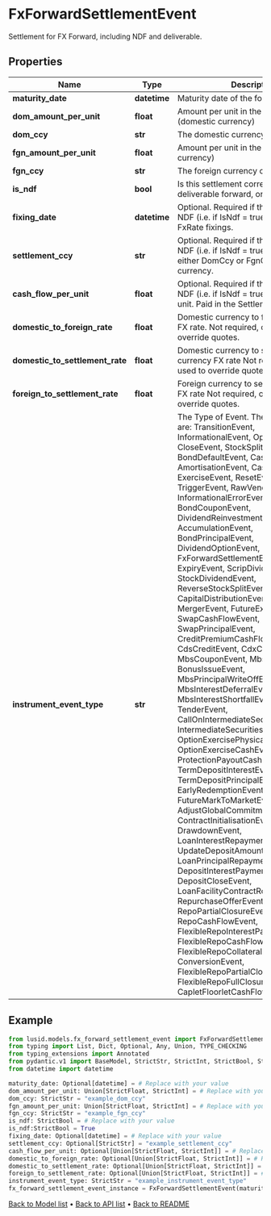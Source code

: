 # FxForwardSettlementEvent

Settlement for FX Forward, including NDF and deliverable.
## Properties
Name | Type | Description | Notes
------------ | ------------- | ------------- | -------------
**maturity_date** | **datetime** | Maturity date of the forward | [optional] 
**dom_amount_per_unit** | **float** | Amount per unit in the DomCcy (domestic currency) | 
**dom_ccy** | **str** | The domestic currency of the forward | 
**fgn_amount_per_unit** | **float** | Amount per unit in the FgnCcy (foreign currency) | 
**fgn_ccy** | **str** | The foreign currency of the forward. | 
**is_ndf** | **bool** | Is this settlement corresponding to a deliverable forward, or an NDF | 
**fixing_date** | **datetime** | Optional.  Required if the event is an NDF (i.e. if IsNdf &#x3D; true).  Date of the FxRate fixings. | [optional] 
**settlement_ccy** | **str** | Optional.  Required if the event is an NDF (i.e. if IsNdf &#x3D; true).  May be set to either DomCcy or FgnCcy, or a third currency. | [optional] 
**cash_flow_per_unit** | **float** | Optional.  Required if the event is an NDF (i.e. if IsNdf &#x3D; true).  CashFlow per unit.  Paid in the SettlementCcy. | [optional] 
**domestic_to_foreign_rate** | **float** | Domestic currency to foreign currency FX rate.  Not required, only used to override quotes. | [optional] 
**domestic_to_settlement_rate** | **float** | Domestic currency to settlement currency FX rate  Not required, only used to override quotes. | [optional] 
**foreign_to_settlement_rate** | **float** | Foreign currency to settlement currency FX rate  Not required, only used to override quotes. | [optional] [readonly] 
**instrument_event_type** | **str** | The Type of Event. The available values are: TransitionEvent, InformationalEvent, OpenEvent, CloseEvent, StockSplitEvent, BondDefaultEvent, CashDividendEvent, AmortisationEvent, CashFlowEvent, ExerciseEvent, ResetEvent, TriggerEvent, RawVendorEvent, InformationalErrorEvent, BondCouponEvent, DividendReinvestmentEvent, AccumulationEvent, BondPrincipalEvent, DividendOptionEvent, MaturityEvent, FxForwardSettlementEvent, ExpiryEvent, ScripDividendEvent, StockDividendEvent, ReverseStockSplitEvent, CapitalDistributionEvent, SpinOffEvent, MergerEvent, FutureExpiryEvent, SwapCashFlowEvent, SwapPrincipalEvent, CreditPremiumCashFlowEvent, CdsCreditEvent, CdxCreditEvent, MbsCouponEvent, MbsPrincipalEvent, BonusIssueEvent, MbsPrincipalWriteOffEvent, MbsInterestDeferralEvent, MbsInterestShortfallEvent, TenderEvent, CallOnIntermediateSecuritiesEvent, IntermediateSecuritiesDistributionEvent, OptionExercisePhysicalEvent, OptionExerciseCashEvent, ProtectionPayoutCashFlowEvent, TermDepositInterestEvent, TermDepositPrincipalEvent, EarlyRedemptionEvent, FutureMarkToMarketEvent, AdjustGlobalCommitmentEvent, ContractInitialisationEvent, DrawdownEvent, LoanInterestRepaymentEvent, UpdateDepositAmountEvent, LoanPrincipalRepaymentEvent, DepositInterestPaymentEvent, DepositCloseEvent, LoanFacilityContractRolloverEvent, RepurchaseOfferEvent, RepoPartialClosureEvent, RepoCashFlowEvent, FlexibleRepoInterestPaymentEvent, FlexibleRepoCashFlowEvent, FlexibleRepoCollateralEvent, ConversionEvent, FlexibleRepoPartialClosureEvent, FlexibleRepoFullClosureEvent, CapletFloorletCashFlowEvent | 
## Example

```python
from lusid.models.fx_forward_settlement_event import FxForwardSettlementEvent
from typing import List, Dict, Optional, Any, Union, TYPE_CHECKING
from typing_extensions import Annotated
from pydantic.v1 import BaseModel, StrictStr, StrictInt, StrictBool, StrictFloat, StrictBytes, Field, validator, ValidationError, conlist, constr
from datetime import datetime

maturity_date: Optional[datetime] = # Replace with your value
dom_amount_per_unit: Union[StrictFloat, StrictInt] = # Replace with your value
dom_ccy: StrictStr = "example_dom_ccy"
fgn_amount_per_unit: Union[StrictFloat, StrictInt] = # Replace with your value
fgn_ccy: StrictStr = "example_fgn_ccy"
is_ndf: StrictBool = # Replace with your value
is_ndf:StrictBool = True
fixing_date: Optional[datetime] = # Replace with your value
settlement_ccy: Optional[StrictStr] = "example_settlement_ccy"
cash_flow_per_unit: Optional[Union[StrictFloat, StrictInt]] = # Replace with your value
domestic_to_foreign_rate: Optional[Union[StrictFloat, StrictInt]] = # Replace with your value
domestic_to_settlement_rate: Optional[Union[StrictFloat, StrictInt]] = # Replace with your value
foreign_to_settlement_rate: Optional[Union[StrictFloat, StrictInt]] = # Replace with your value
instrument_event_type: StrictStr = "example_instrument_event_type"
fx_forward_settlement_event_instance = FxForwardSettlementEvent(maturity_date=maturity_date, dom_amount_per_unit=dom_amount_per_unit, dom_ccy=dom_ccy, fgn_amount_per_unit=fgn_amount_per_unit, fgn_ccy=fgn_ccy, is_ndf=is_ndf, fixing_date=fixing_date, settlement_ccy=settlement_ccy, cash_flow_per_unit=cash_flow_per_unit, domestic_to_foreign_rate=domestic_to_foreign_rate, domestic_to_settlement_rate=domestic_to_settlement_rate, foreign_to_settlement_rate=foreign_to_settlement_rate, instrument_event_type=instrument_event_type)

```

[Back to Model list](../README.md#documentation-for-models) &#8226; [Back to API list](../README.md#documentation-for-api-endpoints) &#8226; [Back to README](../README.md)

